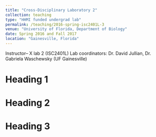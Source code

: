 ```yaml
---
title: "Cross-Disciplinary Laboratory 2"
collection: teaching
type: "HHMI funded undergrad lab"
permalink: /teaching/2016-spring-isc2401L-3
venue: "University of Florida, Department of Biology"
date: Spring 2016 and Fall 2017
location: "Gainesville, Florida"
---
```


 Instructor– X lab 2 (ISC2401L)
Lab coordinators: Dr. David Jullian, Dr. Gabriela Waschewsky (UF Gainesville) 


Heading 1
======

Heading 2
======

Heading 3
======
	           		           
		
